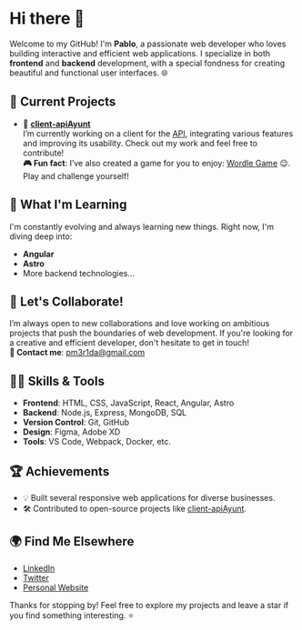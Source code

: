 # Hi there 👋

Welcome to my GitHub! I'm **Pablo**, a passionate web developer who loves building interactive and efficient web applications. I specialize in both **frontend** and **backend** development, with a special fondness for creating beautiful and functional user interfaces. 🌐

## 🚀 Current Projects
- 🔭 **[client-apiAyunt](https://github.com/pmerida08/client-apiAyuntamiento)**  
  I’m currently working on a client for the [API](https://github.com/pmerida08/apiAyuntamiento), integrating various features and improving its usability. Check out my work and feel free to contribute!  
  **🎮 Fun fact**: I’ve also created a game for you to enjoy: [Wordle Game](https://pmerida08.github.io/wordle/) 😉. Play and challenge yourself!

## 🌱 What I'm Learning
I'm constantly evolving and always learning new things. Right now, I'm diving deep into:
- **Angular**
- **Astro**
- More backend technologies...

## 🤝 Let's Collaborate!
I’m always open to new collaborations and love working on ambitious projects that push the boundaries of web development. If you're looking for a creative and efficient developer, don't hesitate to get in touch!  
**📧 Contact me**: [pm3r1da@gmail.com](mailto:pm3r1da@gmail.com)

## 🧑‍💻 Skills & Tools
- **Frontend**: HTML, CSS, JavaScript, React, Angular, Astro
- **Backend**: Node.js, Express, MongoDB, SQL
- **Version Control**: Git, GitHub
- **Design**: Figma, Adobe XD
- **Tools**: VS Code, Webpack, Docker, etc.

## 🏆 Achievements
- 💡 Built several responsive web applications for diverse businesses.
- 🛠️ Contributed to open-source projects like [client-apiAyunt](https://github.com/pmerida08/client-apiAyuntamiento).

## 🌍 Find Me Elsewhere
- [LinkedIn](https://www.linkedin.com/in/pablo-merida)
- [Twitter](https://twitter.com/pmerida08)
- [Personal Website](https://pablomerida.dev)

Thanks for stopping by! Feel free to explore my projects and leave a star if you find something interesting. ⭐
